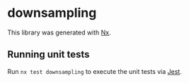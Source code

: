 # downsampling

This library was generated with [Nx](https://nx.dev).

## Running unit tests

Run `nx test downsampling` to execute the unit tests via [Jest](https://jestjs.io).
